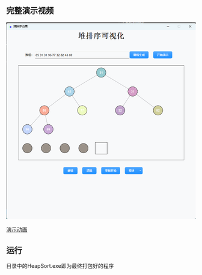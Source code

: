 ## 完整演示视频

![image](image.png)

[演示动画](https://github.com/Fhhhhhh666/HeapSort-vis/blob/main/%E6%BC%94%E7%A4%BA%E5%8A%A8%E7%94%BB.mp4)

## 运行
目录中的HeapSort.exe即为最终打包好的程序